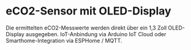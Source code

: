 # eCO2-Sensor mit OLED-Display
Die ermittelten eCO2-Messwerte werden direkt über ein 1,3 Zoll OLED-Display ausgegeben. 
IoT-Anbindung via Arduino IoT Cloud oder Smarthome-Integration via ESPHome / MQTT.
